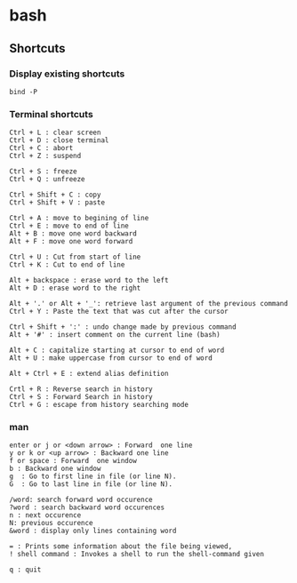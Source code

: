 # bash

## Shortcuts

### Display existing shortcuts

    bind -P

### Terminal shortcuts

    Ctrl + L : clear screen
    Ctrl + D : close terminal
    Ctrl + C : abort
    Ctrl + Z : suspend

    Ctrl + S : freeze
    Ctrl + Q : unfreeze

    Ctrl + Shift + C : copy
    Ctrl + Shift + V : paste

    Ctrl + A : move to begining of line
    Ctrl + E : move to end of line
    Alt + B : move one word backward
    Alt + F : move one word forward

    Ctrl + U : Cut from start of line
    Ctrl + K : Cut to end of line

    Alt + backspace : erase word to the left
    Alt + D : erase word to the right

    Alt + '.' or Alt + '_': retrieve last argument of the previous command
    Ctrl + Y : Paste the text that was cut after the cursor

    Ctrl + Shift + ':' : undo change made by previous command
    Alt + '#' : insert comment on the current line (bash)

    Alt + C : capitalize starting at cursor to end of word
    Alt + U : make uppercase from cursor to end of word

    Alt + Ctrl + E : extend alias definition

    Crtl + R : Reverse search in history
    Ctrl + S : Forward Search in history
    Ctrl + G : escape from history searching mode


### man 

    enter or j or <down arrow> : Forward  one line
    y or k or <up arrow> : Backward one line 
    f or space : Forward  one window
    b : Backward one window
    g  : Go to first line in file (or line N).
    G  : Go to last line in file (or line N).

    /word: search forward word occurence
    ?word : search backward word occurences
    n : next occurence
    N: previous occurence 
    &word : display only lines containing word

    = : Prints some information about the file being viewed,
    ! shell command : Invokes a shell to run the shell-command given

    q : quit